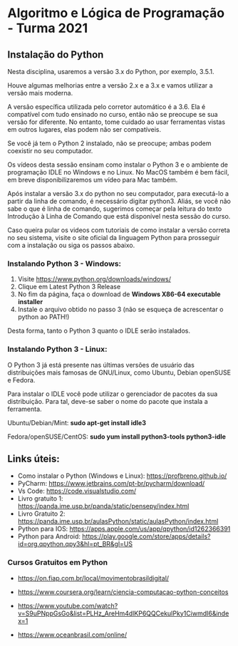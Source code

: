 # Algoritmo e Lógica de Programação - Turma 2021

## Instalação do Python

Nesta disciplina, usaremos a versão 3.x do Python, por exemplo, 3.5.1.

Houve algumas melhorias entre a versão 2.x e a 3.x e vamos utilizar a versão mais moderna.

A versão específica utilizada pelo corretor automático é a 3.6. Ela é compatível com tudo ensinado no curso, então não se preocupe se sua versão for diferente. No entanto, tome cuidado ao usar ferramentas vistas em outros lugares, elas podem não ser compatíveis.

Se você já tem o Python 2 instalado, não se preocupe; ambas podem coexistir no seu computador.

Os vídeos desta sessão ensinam como instalar o Python 3 e o ambiente de programação IDLE no Windows e no Linux. No MacOS também é bem fácil, em breve disponibilizaremos um vídeo para Mac também.

Após instalar a versão 3.x do python no seu computador, para executá-lo a partir da linha de comando, é necessário digitar python3. Aliás, se você não sabe o que é linha de comando, sugerimos começar pela leitura do texto Introdução à Linha de Comando que está disponível nesta sessão do curso.

Caso queira pular os videos com tutoriais de como instalar a versão correta no seu sistema, visite o site oficial da linguagem Python para prosseguir com a instalação ou siga os passos abaixo.

### Instalando Python 3 - Windows:

1. Visite https://www.python.org/downloads/windows/
2. Clique em Latest Python 3 Release
3. No fim da página, faça o download de **Windows X86-64 executable installer**
4. Instale o arquivo obtido no passo 3 (não se esqueça de acrescentar o python ao PATH!)

Desta forma, tanto o Python 3 quanto o IDLE serão instalados.

### Instalando Python 3 - Linux:

O Python 3 já está presente nas últimas versões de usuário das distribuições mais famosas de GNU/Linux, como Ubuntu, Debian openSUSE e Fedora.

Para instalar o IDLE você pode utilizar o gerenciador de pacotes da sua distribuição. Para tal, deve-se saber o nome do pacote que instala a ferramenta.

Ubuntu/Debian/Mint: **sudo apt-get install idle3**

Fedora/openSUSE/CentOS: **sudo yum install python3-tools python3-idle**



## Links úteis:

* Como instalar o Python (Windows e Linux): https://profbreno.github.io/
* PyCharm: https://www.jetbrains.com/pt-br/pycharm/download/
* Vs Code: https://code.visualstudio.com/
* Livro gratuito 1: https://panda.ime.usp.br/panda/static/pensepy/index.html
* Livro Gratuito 2: https://panda.ime.usp.br/aulasPython/static/aulasPython/index.html
* Python para IOS: https://apps.apple.com/us/app/qpython/id1262366391
* Python para Android: https://play.google.com/store/apps/details?id=org.qpython.qpy3&hl=pt_BR&gl=US

### Cursos Gratuitos em Python

* https://on.fiap.com.br/local/movimentobrasildigital/

* https://www.coursera.org/learn/ciencia-computacao-python-conceitos

* https://www.youtube.com/watch?v=S9uPNppGsGo&list=PLHz_AreHm4dlKP6QQCekuIPky1CiwmdI6&index=1

* https://www.oceanbrasil.com/online/
